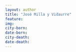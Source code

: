 ```yaml
---
layout: author
title: "José Milla y Vidaurre"
feature: 
img:
city-born: 
date-born: 
city-death: 
date-death:
---
```

